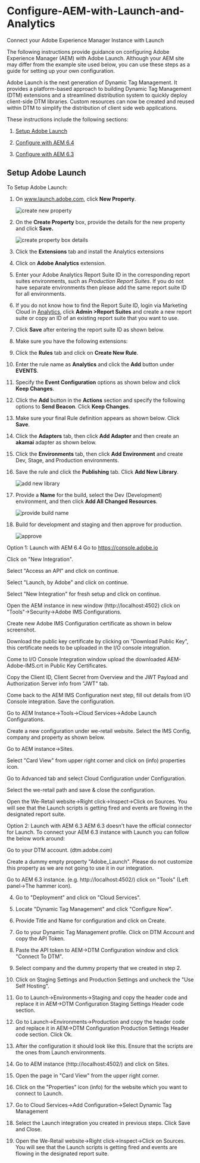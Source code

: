 # Configure-AEM-with-Launch-and-Analytics
Connect your Adobe Experience Manager Instance with Launch

The following instructions provide guidance on configuring Adobe Experience Manager (AEM) with Adobe Launch. Although your AEM site may differ from the example site used below, you can use these steps as a guide for setting up your own configuration.

Adobe Launch is the next generation of Dynamic Tag Management. It provides a platform-based approach to building Dynamic Tag Management (DTM) extensions and a streamlined distribution system to quickly deploy client-side DTM libraries. Custom resources can now be created and reused within DTM to simplify the distribution of client side web applications.

These instructions include the following sections:

1. [Setup Adobe Launch](#Launch)

1. [Configure with AEM 6.4](#64)

1. [Configure with AEM 6.3](#63)

## <a name="Launch">Setup Adobe Launch</a>

To Setup Adobe Launch:


1. On www.launch.adobe.com, click **New Property**.

     ![create new property](https://user-images.githubusercontent.com/29133525/35232042-a62c732e-ff57-11e7-9210-1205d6d9e46c.png)

1. On the **Create Property** box, provide the details for the new property and click **Save.**

     ![create property box details](https://user-images.githubusercontent.com/29133525/35232087-c8a33c3a-ff57-11e7-82ff-8b68c085726a.png)

1. Click the **Extensions** tab and install the Analytics extensions

1. Click on **Adobe Analytics** extension.

1. Enter your Adobe Analytics Report Suite ID in the corresponding report suites environments, such as *Production Report Suites*. If you do not have separate environments then please add the same report suite ID for all environments.

1. If you do not know how to find the Report Suite ID, login via Marketing Cloud in [Analytics](https://sc.omniture.com/login/), click **Admin >Report Suites** and create a new report suite or copy an ID of an existing report suite that you want to use.

1. Click **Save** after entering the report suite ID as shown below.

1. Make sure you have the following extensions:


1. Click the **Rules** tab and click on **Create New Rule**.


1. Enter the rule name as **Analytics** and click the **Add** button under **EVENTS**.


1. Specify the **Event Configuration** options as shown below and click **Keep Changes**.


1. Click the **Add** button in the **Actions** section and specify the following options to **Send Beacon**. Click **Keep Changes**.


1. Make sure your final Rule definition appears as shown below. Click **Save**.


1. Click the **Adapters** tab, then click **Add Adapter** and then create an **akamai** adapter as shown below.



1. Click the **Environments** tab, then click **Add Environment** and create Dev, Stage, and Production environments.




1. Save the rule and click the **Publishing** tab. Click **Add New Library**.

     ![add new library](https://user-images.githubusercontent.com/29133525/36568300-b6863eec-17e6-11e8-833c-4c1281cc3859.png)


1. Provide a **Name** for the build, select the Dev (Development) environment, and then click **Add All Changed Resources**.

     ![provide build name](https://user-images.githubusercontent.com/29133525/36568047-d72503e6-17e5-11e8-8721-3d81ad67198c.png)


1. Build for development and staging and then approve for production.

     ![approve](https://user-images.githubusercontent.com/29133525/36567904-4def5bda-17e5-11e8-982f-018ed830170d.png)












Option 1: Launch with AEM 6.4
Go to https://console.adobe.io

Click on "New Integration".



Select "Access an API" and click on continue.



Select "Launch, by Adobe" and click on continue.



Select "New Integration" for fresh setup and click on continue.



Open the AEM instance in new window (http://localhost:4502) click on "Tools"->Security→Adobe IMS Configurations.



Create new Adobe IMS Configuration certificate as shown in below screenshot.



Download the public key certificate by clicking on "Download Public Key", this certificate needs to be uploaded in the I/O console integration.





Come to I/O Console Integration window upload the downloaded AEM-Adobe-IMS.crt in Public Key Certificates.



Copy the Client ID, Client Secret from Overview and the JWT Payload and Authorization Server info from "JWT" tab.



Come back to the AEM IMS Configuration next step, fill out details from I/O Console integration. Save the configuration.



Go to AEM Instance->Tools→Cloud Services→Adobe Launch Configurations.



Create a new configuration under we-retail website. Select the IMS Config, company and property as shown below.



Go to AEM instance->Sites.



Select "Card View" from upper right corner and click on (info) properties icon.



Go to Advanced tab and select Cloud Configuration under Configuration.



Select the we-retail path and save & close the configuration.



Open the We-Retail website→Right click->Inspect→Click on Sources. You will see that the Launch scripts is getting fired and events are flowing in the designated report suite.








Option 2: Launch with AEM 6.3
AEM 6.3 doesn't have the official connector for Launch. To connect your AEM 6.3 instance with Launch you can follow the below work around:

Go to your DTM account. (dtm.adobe.com)

Create a dummy empty property "Adobe_Launch". Please do not customize this property as we are not going to use it in our integration.



Go to AEM 6.3 instance. (e.g. http://localhost:4502/) click on "Tools" (Left panel->The hammer icon).



4. Go to "Deployment" and click on "Cloud Services".



5. Locate "Dynamic Tag Management" and click "Configure Now".



6. Provide Title and Name for configuration and click on Create.



7. Go to your Dynamic Tag Management profile. Click on DTM Account and copy the API Token.



8. Paste the API token to AEM→DTM Configuration window and click "Connect To DTM".





9. Select company and the dummy property that we created in step 2.



10. Click on Staging Settings and Production Settings and uncheck the "Use Self Hosting".



11. Go to Launch->Environments→Staging and copy the header code and replace it in AEM→DTM Configuration Staging Settings Header code section.



12. Go to Launch->Environments→Production and copy the header code and replace it in AEM→DTM Configuration Production Settings Header code section. Click Ok.



13. After the configuration it should look like this. Ensure that the scripts are the ones from Launch environments.



14. Go to AEM instance (http://localhost:4502/) and click on Sites.



15. Open the page in "Card View" from the upper right corner.



16. Click on the "Properties" icon (info) for the website which you want to connect to Launch.



17. Go to Cloud Services→Add Configuration→Select Dynamic Tag Management



18. Select the Launch integration you created in previous steps. Click Save and Close.



19. Open the We-Retail website→Right click->Inspect→Click on Sources. You will see that the Launch scripts is getting fired and events are flowing in the designated report suite.


